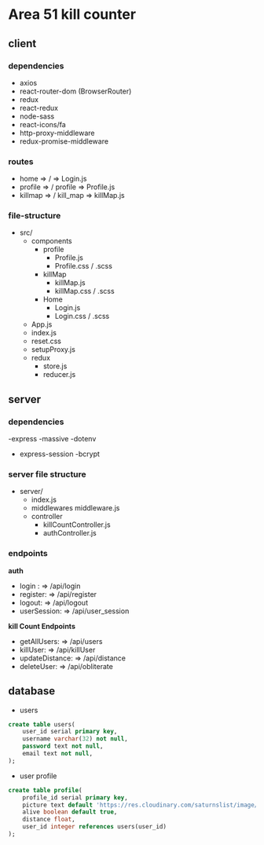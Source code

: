 # Area 51 kill counter


## client

### dependencies
- axios
- react-router-dom (BrowserRouter)
- redux
- react-redux
- node-sass
- react-icons/fa
- http-proxy-middleware
- redux-promise-middleware

### routes
- home => / => Login.js
- profile => / profile => Profile.js
- killmap => / kill_map => killMap.js


### file-structure

- src/
    - components
        - profile
            - Profile.js
            - Profile.css / .scss
        - killMap
            - killMap.js
            - killMap.css / .scss
        - Home
            - Login.js
            - Login.css / .scss
    - App.js
    - index.js
    - reset.css
    - setupProxy.js
    - redux
        - store.js
        - reducer.js
        



## server

### dependencies
-express
-massive
-dotenv
- express-session
-bcrypt

### server file structure

- server/
    - index.js
    - middlewares
        middleware.js
    - controller
        - killCountController.js
        - authController.js
        


### endpoints

**auth**
- login : => /api/login
- register: => /api/register
- logout: => /api/logout
- userSession: => /api/user_session



**kill Count Endpoints**

- getAllUsers: => /api/users
- killUser: => /api/killUser
- updateDistance: => /api/distance
- deleteUser: => /api/obliterate


## database

- users

```sql
create table users(
    user_id serial primary key,
    username varchar(32) not null,
    password text not null,
    email text not null,
);
```

- user profile
```sql
create table profile(
    profile_id serial primary key,
    picture text default 'https://res.cloudinary.com/saturnslist/image/upload/q_auto/v1561159141/kcopfm6ygbyzgdu2mzxb.jpg',
    alive boolean default true,
    distance float,
    user_id integer references users(user_id)
);

```



